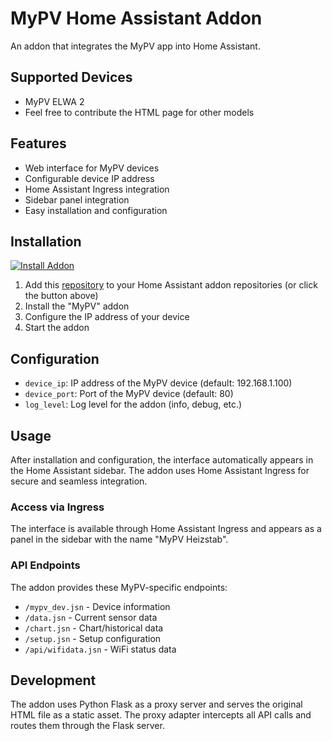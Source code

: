 # MyPV Home Assistant Addon

An addon that integrates the MyPV app into Home Assistant.

## Supported Devices

- MyPV ELWA 2
- Feel free to contribute the HTML page for other models

## Features

- Web interface for MyPV devices
- Configurable device IP address
- Home Assistant Ingress integration
- Sidebar panel integration
- Easy installation and configuration

## Installation

[![Install Addon](https://my.home-assistant.io/badges/supervisor_add_addon_repository.svg)](https://my.home-assistant.io/redirect/supervisor_add_addon_repository/?repository_url=https%3A%2F%2Fgithub.com%2Fsilas229%ha-mypv)

1. Add this [repository](https://my.home-assistant.io/redirect/supervisor_add_addon_repository/?repository_url=https%3A%2F%2Fgithub.com%2Fsilas229%ha-mypv) to your Home Assistant addon repositories (or click the button above)
2. Install the "MyPV" addon
3. Configure the IP address of your device
4. Start the addon

## Configuration

- `device_ip`: IP address of the MyPV device (default: 192.168.1.100)
- `device_port`: Port of the MyPV device (default: 80)
- `log_level`: Log level for the addon (info, debug, etc.)

## Usage

After installation and configuration, the interface automatically appears in the Home Assistant sidebar. The addon uses Home Assistant Ingress for secure and seamless integration.

### Access via Ingress

The interface is available through Home Assistant Ingress and appears as a panel in the sidebar with the name "MyPV Heizstab".

### API Endpoints

The addon provides these MyPV-specific endpoints:

- `/mypv_dev.jsn` - Device information
- `/data.jsn` - Current sensor data
- `/chart.jsn` - Chart/historical data
- `/setup.jsn` - Setup configuration
- `/api/wifidata.jsn` - WiFi status data

## Development

The addon uses Python Flask as a proxy server and serves the original HTML file as a static asset. The proxy adapter intercepts all API calls and routes them through the Flask server.
